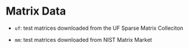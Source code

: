 # Matrix Data

* ``uf``: test matrices downloaded from the UF Sparse Matrix Colleciton

* ``mm``: test matrices downloaded from NIST Matrix Market
